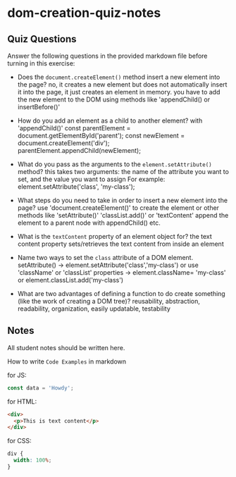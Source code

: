 # dom-creation-quiz-notes

## Quiz Questions

Answer the following questions in the provided markdown file before turning in this exercise:

- Does the `document.createElement()` method insert a new element into the page?
  no, it creates a new element but does not automatically insert it into the page, it just creates an element in memory. you have to add the new element to the DOM using methods like 'appendChild() or insertBefore()'

- How do you add an element as a child to another element?
  with 'appendChild()'
  const parentElement = document.getElementById('parent');
  const newElement = document.createElement('div');
  parentElement.appendChild(newElement);

- What do you pass as the arguments to the `element.setAttribute()` method?
  this takes two arguments: the name of the attribute you want to set, and the value you want to assign
  For example: element.setAttribute('class', 'my-class');

- What steps do you need to take in order to insert a new element into the page?
  use 'document.createElement()' to create the element
  or other methods like 'setAttribute()' 'classList.add()' or 'textContent'
  append the element to a parent node with appendChild() etc.

- What is the `textContent` property of an element object for?
  the text content property sets/retrieves the text content from inside an element

- Name two ways to set the `class` attribute of a DOM element.
  setAttribute() -> element.setAttribute('class','my-class')
  or
  use 'className' or 'classList' properties -> element.className= 'my-class'
  or
  element.classList.add('my-class')

- What are two advantages of defining a function to do create something (like the work of creating a DOM tree)?
  reusability, abstraction, readability, organization, easily updatable, testability

## Notes

All student notes should be written here.

How to write `Code Examples` in markdown

for JS:

```javascript
const data = 'Howdy';
```

for HTML:

```html
<div>
  <p>This is text content</p>
</div>
```

for CSS:

```css
div {
  width: 100%;
}
```
